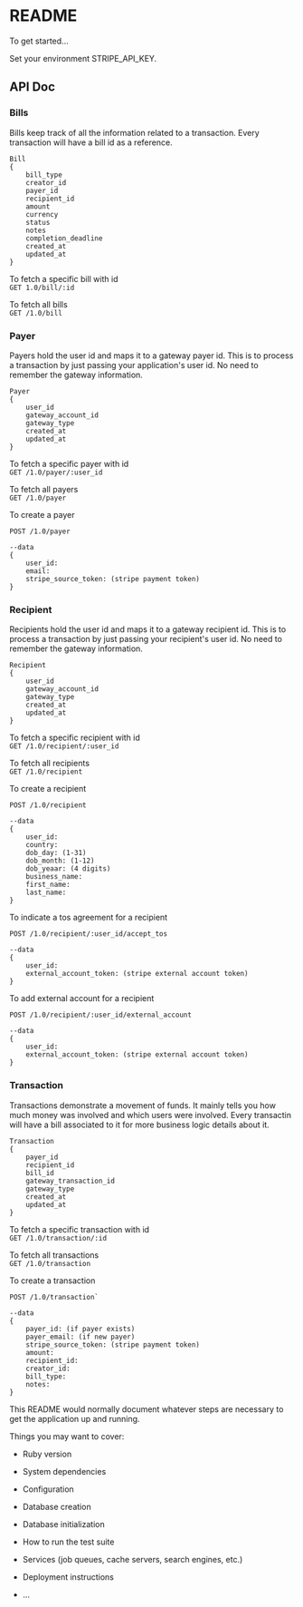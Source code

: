 # README

To get started...

Set your environment STRIPE_API_KEY.

## API Doc

### Bills
Bills keep track of all the information related to a transaction. Every transaction will have a bill id as a reference.
```
Bill
{
	bill_type
	creator_id
	payer_id
	recipient_id
	amount
	currency
	status
	notes
	completion_deadline
	created_at
	updated_at
}
```

To fetch a specific bill with id  
`GET 1.0/bill/:id`

To fetch all bills  
`GET /1.0/bill`

### Payer
Payers hold the user id and maps it to a gateway payer id. This is to process a transaction by just passing your application's user id. No need to remember the gateway information.
```
Payer
{
	user_id
	gateway_account_id
	gateway_type
	created_at
	updated_at
}
```
To fetch a specific payer with id  
`GET /1.0/payer/:user_id`

To fetch all payers  
`GET /1.0/payer`

To create a payer  
```
POST /1.0/payer

--data
{
	user_id:
	email:
	stripe_source_token: (stripe payment token)
}
```

### Recipient
Recipients hold the user id and maps it to a gateway recipient id. This is to process a transaction by just passing your recipient's user id. No need to remember the gateway information.
```
Recipient
{
	user_id
	gateway_account_id
	gateway_type
	created_at
	updated_at
}
```
To fetch a specific recipient with id  
`GET /1.0/recipient/:user_id`

To fetch all recipients  
`GET /1.0/recipient`

To create a recipient 
```
POST /1.0/recipient

--data
{
	user_id:
	country:
	dob_day: (1-31)
	dob_month: (1-12)
	dob_yeaar: (4 digits)
	business_name:
	first_name:
	last_name:
}
```

To indicate a tos agreement for a recipient 
```
POST /1.0/recipient/:user_id/accept_tos

--data
{
	user_id:
	external_account_token: (stripe external account token)
}
```

To add external account for a recipient 
```
POST /1.0/recipient/:user_id/external_account

--data
{
	user_id:
	external_account_token: (stripe external account token)
}
```

### Transaction
Transactions demonstrate a movement of funds. It mainly tells you how much money was involved and which users were involved. Every transactin will have a bill associated to it for more business logic details about it.
```
Transaction
{
	payer_id
	recipient_id
	bill_id
	gateway_transaction_id
	gateway_type
	created_at
	updated_at
}
```
To fetch a specific transaction with id  
`GET /1.0/transaction/:id`

To fetch all transactions  
`GET /1.0/transaction`

To create a transaction  
```
POST /1.0/transaction`

--data
{
	payer_id: (if payer exists)
	payer_email: (if new payer)
	stripe_source_token: (stripe payment token)
	amount:
	recipient_id:
	creator_id:
	bill_type:
	notes:
}
```

This README would normally document whatever steps are necessary to get the
application up and running.

Things you may want to cover:

* Ruby version

* System dependencies

* Configuration

* Database creation

* Database initialization

* How to run the test suite

* Services (job queues, cache servers, search engines, etc.)

* Deployment instructions

* ...
